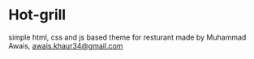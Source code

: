 # Hot-grill
simple html, css and js based theme for resturant made by Muhammad Awais, awais.khaur34@gmail.com
